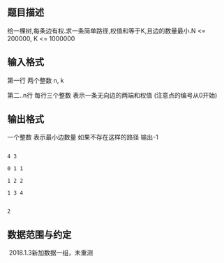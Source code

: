 ## 题目描述

<p>给一棵树,每条边有权.求一条简单路径,权值和等于K,且边的数量最小.N <= 200000, K <= 1000000</p>
<p></p>

## 输入格式

<p>第一行 两个整数 n, k<br>
  第二..n行 每行三个整数 表示一条无向边的两端和权值 (注意点的编号从0开始)</p>

## 输出格式

<p>一个整数 表示最小边数量 如果不存在这样的路径 输出-1</p>

```input1
4 3
0 1 1
1 2 2
1 3 4
```
```output1
2
```
## 数据范围与约定

<p> 2018.1.3新加数据一组，未重测</p>


